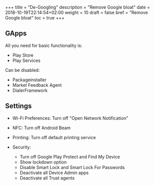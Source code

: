 +++
title = "De-Googling"
description = "Remove Google bloat"
date = 2018-10-19T22:14:54+02:00
weight = 10
draft = false
bref = "Remove Google bloat"
toc = true
+++

## GApps
All you need for basic functionality is:

- Play Store
- Play Services

Can be disabled:

- Packageinstaller
- Market Feedback Agent
- DialerFramework

## Settings

- Wi-Fi Preferences: Turn off "Open Network Notification"
- NFC: Turn off Android Beam
- Printing: Turn off default printing service

- Security:
  - Turn off Google Play Protect and Find My Device
  - Show lockdown option
  - Disable Smart Lock and Smart Lock For Passwords
  - Deactivate all Device Admin apps
  - Deactivate all Trust agents
